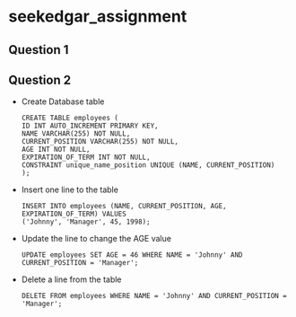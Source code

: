 # seekedgar_assignment

## Question 1

## Question 2

- Create Database table
    ```
    CREATE TABLE employees (
    ID INT AUTO_INCREMENT PRIMARY KEY,
    NAME VARCHAR(255) NOT NULL,
    CURRENT_POSITION VARCHAR(255) NOT NULL,
    AGE INT NOT NULL,
    EXPIRATION_OF_TERM INT NOT NULL,
    CONSTRAINT unique_name_position UNIQUE (NAME, CURRENT_POSITION)
    );
    ```
- Insert one line to the table
  ```
  INSERT INTO employees (NAME, CURRENT_POSITION, AGE, EXPIRATION_OF_TERM) VALUES 
  ('Johnny', 'Manager', 45, 1998);

  ```
- Update the line to change the AGE value
  ```
  UPDATE employees SET AGE = 46 WHERE NAME = 'Johnny' AND CURRENT_POSITION = 'Manager';
  ```
- Delete a line from the table
  ```
  DELETE FROM employees WHERE NAME = 'Johnny' AND CURRENT_POSITION = 'Manager';
  ```
